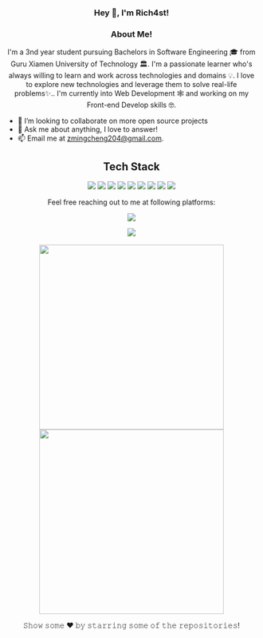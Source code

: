 
<h3 align="center"> Hey 👋, I'm Rich4st!</h3>

<h3 align="center">About Me!</h3>
<p align="center">
I'm a 3nd year student pursuing Bachelors in Software Engineering 🎓 from Guru Xiamen University of Technology 🏛. I'm a passionate learner who's always willing to learn and work across technologies and domains 💡. I love to explore new technologies and leverage them to solve real-life problems✨.. I'm currently into Web Development 🕸️ and working on my Front-end Develop skills 🤓.
</p>

-  🤝 I’m looking to collaborate on more open source projects
- 💬 Ask me about anything, I love to answer!
- 📫 Email me at [zmingcheng204@gmail.com](mailto:zmingcheng204@gmail.com).

<h2 align="center">Tech Stack</h2> 
<p align="center">
<img src="https://img.shields.io/badge/-HTML5-E34F26?style=flat-square&logo=html5&logoColor=white"/>
<img src="https://img.shields.io/badge/-CSS3-1572B6?style=flat-square&logo=css3"/>
<img src="https://img.shields.io/badge/-Bootstrap-563D7C?style=flat-square&logo=bootstrap"/>
<img src="https://img.shields.io/badge/-JavaScript-black?style=flat-square&logo=javascript"/>
  <img src="https://camo.githubusercontent.com/b357d78cb59af9dcc26c081e2d335f0a5879522539b88e9e0745a31f2806768c/68747470733a2f2f696d672e736869656c64732e696f2f62616467652f2d5675652d3466633038643f7374796c653d666c6174266c6f676f3d5675652e6a73266c6f676f436f6c6f723d666666"/>
<img src="https://img.shields.io/badge/-Nodejs-black?style=flat-square&logo=Node.js"/>
<img src="https://img.shields.io/badge/-MySQL-black?style=flat-square&logo=mysql"/>
<img src="https://img.shields.io/badge/-Git-black?style=flat-square&logo=git"/>
<img src="https://img.shields.io/badge/-GitHub-black?style=flat-square&logo=github"/>
</p>
<p align="center">Feel free reaching out to me at following platforms:</p>
<p align="center">
  <a href="https://www.instagram.com/rich4st/"><img src="https://img.shields.io/badge/Instagram-E4405F?style=for-the-badge&logo=instagram&logoColor=white"></a> 
</p>
<div align="center">

<img src="https://activity-graph.herokuapp.com/graph?username=Rich4st&theme=dracula&bg_color=00000000&color=878787&line=4c8ed9&point=00000000&area=true&hide_border=true"><br><br>
  <img width="370px" src="https://github-readme-stats.vercel.app/api?username=Rich4st&custom_title=Jaskirat+Singh%27s+Github+Stats&show_icons=true&hide_border=true&count_private=true&bg_color=00000000&title_color=58a6fe&text_color=878787&icon_color=58a6fe&cache_seconds=1800" />
  <img width="370px" src="https://github-readme-streak-stats.herokuapp.com/?user=Rich4st&background=00000000&hide_border=true&stroke=878787&ring=4c8ed9&fire=4c8ed9&currStreakNum=878787&sideNums=878787&currStreakLabel=878787&sideLabels=878787&dates=878787" />
</p>
<p align="center">




<p align="center"> 𝚂𝚑𝚘𝚠 𝚜𝚘𝚖𝚎  ❤️  𝚋𝚢 𝚜𝚝𝚊𝚛𝚛𝚒𝚗𝚐 𝚜𝚘𝚖𝚎 𝚘𝚏 𝚝𝚑𝚎 𝚛𝚎𝚙𝚘𝚜𝚒𝚝𝚘𝚛𝚒𝚎𝚜!</p>
